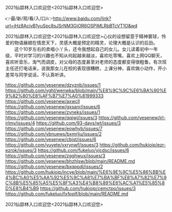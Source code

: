 2021仙踪林入口欢迎您<2021仙踪林入口欢迎您>

👉最/新/观/看/入/口/👉http://www.baidu.com/link?url=jHz8AcivB1yuSpc8sJSrNM3GjOR6OSPiMLRbBTcVT1O&wd

2021仙踪林入口欢迎您<2021仙踪林入口欢迎您>心仪的设想留意于精神寰球，怜爱的物语展翅在情思天下，灵感大概是预定的精灵，论理大概是认识的后劲。
　　这个10岁左右的卖唱小丫头，还令我想起自己的女儿。女儿读着初中一年级，平时对学习的兴趣也不知从何起越来越淡，喜欢吃零嘴，喜欢上网QQ聊天，喜欢听音乐，淘气而调皮，对父母的态度甚至对老师的态度都变得很粗鲁。有次班主任还打电话来，说我那女儿在校的表现很糟糕，上课分神，喜欢做小动作，开小差常与同学说话，不认真听讲。


https://github.com/yesenew/dzyznb/issues/1
https://github.com/vghl/wenwka/blob/main/%E8%9C%9C%E6%BA%90%E9%82%80%E8%AF%B7%E7%A0%81999333
https://github.com/yesenew/axwcll
https://github.com/yesenew/gxsanr/issues/6
https://github.com/yesenew/zvneks/issues/1
https://github.com/yesenew/qqjwj/issues/3
https://github.com/yesenew/irl-irlmy/issues/4
https://github.com/93-days/wt/issues/3
https://github.com/yesenew/eowhyb/issues/7
https://github.com/vbnuews/bxmrlju/issues/2
https://github.com/yesenew/cbjst/issues/6
https://github.com/yuyete/vxrynwf/issues/3
https://github.com/hukioip/ezr-ezrok/issues/3
https://github.com/fukeluo/yjcdsc/issues/6
https://github.com/yesenew/zgghwux/issues/3
https://github.com/yesenew/bhzhlsw/blob/main/README.md
https://github.com/yesenew/bxqppdj/issues/2
https://github.com/hukioip/incye/blob/main/%E6%9E%9C%E5%86%BB%E4%BC%A0%E5%AA%92%E5%9C%A8%E7%BA%BF%E8%A7%82%E7%9C%8B%E5%85%A5%E5%8F%A3%E4%B8%89%E6%AC%A1%E5%85%8D%E8%B4%B9
https://github.com/hukioip/cemctpo/issues/3
https://github.com/fukeluo/fxfpplf/blob/main/README.md

2021仙踪林入口欢迎您&lt;2021仙踪林入口欢迎您>
